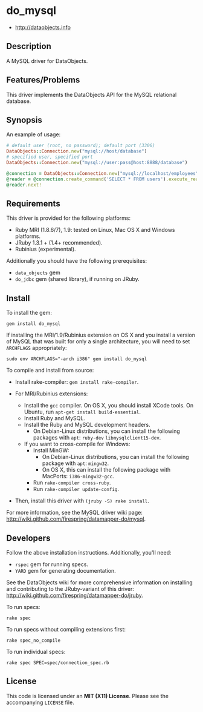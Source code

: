 # do_mysql

* <http://dataobjects.info>

## Description

A MySQL driver for DataObjects.

## Features/Problems

This driver implements the DataObjects API for the MySQL relational database.

## Synopsis

An example of usage:

```ruby
# default user (root, no password); default port (3306)
DataObjects::Connection.new("mysql://host/database")
# specified user, specified port
DataObjects::Connection.new("mysql://user:pass@host:8888/database")

@connection = DataObjects::Connection.new("mysql://localhost/employees")
@reader = @connection.create_command('SELECT * FROM users').execute_reader
@reader.next!
```

## Requirements

This driver is provided for the following platforms:
 * Ruby MRI (1.8.6/7), 1.9: tested on Linux, Mac OS X and Windows platforms.
 * JRuby 1.3.1 + (1.4+ recommended).
 * Rubinius (experimental).

Additionally you should have the following prerequisites:
 * `data_objects` gem
 * `do_jdbc` gem (shared library), if running on JRuby.

## Install

To install the gem:

    gem install do_mysql

If installing the MRI/1.9/Rubinius extension on OS X and you install a version
of MySQL that was built for only a single architecture, you will need to set
`ARCHFLAGS` appropriately:

    sudo env ARCHFLAGS="-arch i386" gem install do_mysql

To compile and install from source:

* Install rake-compiler: `gem install rake-compiler`.

* For MRI/Rubinius extensions:
  * Install the `gcc` compiler. On OS X, you should install XCode tools. On
    Ubuntu, run `apt-get install build-essential`.
  * Install Ruby and MySQL.
  * Install the Ruby and MySQL development headers.
    * On Debian-Linux distributions, you can install the following packages
      with `apt`: `ruby-dev` `libmysqlclient15-dev`.
  * If you want to cross-compile for Windows:
    * Install MinGW:
      * On Debian-Linux distributions, you can install the following package
        with `apt`: `mingw32`.
      * On OS X, this can install the following package with MacPorts: `i386-mingw32-gcc`.
    * Run `rake-compiler cross-ruby`.
    * Run `rake-compiler update-config`.

 * Then, install this driver with `(jruby -S) rake install`.

For more information, see the MySQL driver wiki page:
<http://wiki.github.com/firespring/datamapper-do/mysql>.

## Developers

Follow the above installation instructions. Additionally, you'll need:
  * `rspec` gem for running specs.
  * `YARD` gem for generating documentation.

See the DataObjects wiki for more comprehensive information on installing and
contributing to the JRuby-variant of this driver:
<http://wiki.github.com/firespring/datamapper-do/jruby>.

To run specs:

    rake spec

To run specs without compiling extensions first:

    rake spec_no_compile

To run individual specs:

    rake spec SPEC=spec/connection_spec.rb

## License

This code is licensed under an **MIT (X11) License**. Please see the
accompanying `LICENSE` file.
